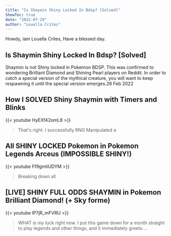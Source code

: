 ```yaml
---
title: "Is Shaymin Shiny Locked In Bdsp? [Solved]"
ShowToc: true 
date: "2022-07-29"
author: "Louella Crites" 
---
```


Howdy, iam Louella Crites, Have a blessed day.
## Is Shaymin Shiny Locked In Bdsp? [Solved]
 Shaymin is not Shiny locked in Pokemon BDSP. This was confirmed to wondering Brilliant Diamond and Shining Pearl players on Reddit. In order to catch a special version of the mythical creature, you will want to keep respawning it until the special version emerges.28 Feb 2022

## How I SOLVED Shiny Shaymin with Timers and Blinks
{{< youtube HyEXf42omL8 >}}
>That's right. I successfully RNG Manipulated a 

## All SHINY LOCKED Pokemon in Pokemon Legends Arceus (IMPOSSIBLE SHINY!)
{{< youtube Ff9gmliUDYM >}}
>Breaking down all 

## [LIVE] SHINY FULL ODDS SHAYMIN in Pokemon Brilliant Diamond! (+ Sky forme)
{{< youtube lP7jR_mFVRU >}}
>WHAT is my luck right now. I put this game down for a month straight to play legends and other things, and it immediately greets ...

